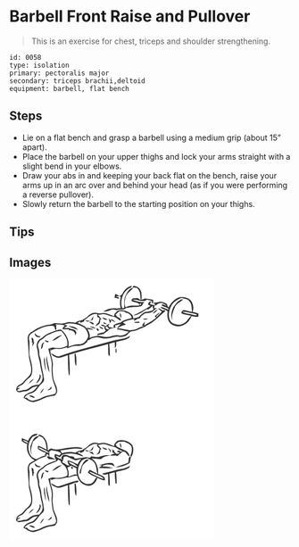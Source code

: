 # Barbell Front Raise and Pullover
> This is an exercise for chest, triceps and shoulder strengthening.

``` 
id: 0058 
type: isolation 
primary: pectoralis major 
secondary: triceps brachii,deltoid 
equipment: barbell, flat bench 
``` 

## Steps

 - Lie on a flat bench and grasp a barbell using a medium grip (about 15” apart).
 - Place the barbell on your upper thighs and lock your arms straight with a slight bend in your elbows.
 - Draw your abs in and keeping your back flat on the bench, raise your arms up in an arc over and behind your head (as if you were performing a reverse pullover).
 - Slowly return the barbell to the starting position on your thighs.

## Tips


## Images

<svg width="275pt" height="175pt" viewBox="0 0 275 175" xmlns="http://www.w3.org/2000/svg">
  <g fill="#FFF">
    <path d="M0 0h275v175H0V0m152.3 19.08c-.73 1.97-2.44 3.05-4.3 3.78l1.75 1.33c-1.19 4.92-1.47 10.09-.12 15.02-2.15.08-4.29.63-6.45.39-5.79-.92-11.98.87-16.78 4.1 3.58.42 6.97-.77 10.2-2.15 2.41-1.08 5.01-.05 7.45.32 4.35-2 9.73.72 13.32-3.14.56.01 1.69.02 2.25.03 5.66-1.57 11.71-.52 17.36-2.06 1.66-.44 2.09-2.11 2.57-3.55.69-.69 1.38-1.38 2.08-2.07-5.46.6-10.81-.99-15.87-2.88 5.41-1.19 10.58 2.3 16.09 1.27 1.55-.04 2.46-2.05 4.16-1.45 2.1.38 4.04 1.3 6.03 2.05l-.94 1.57 2.07 1.27c.08-1.58.21-3.15.32-4.72-3.7-.92-7.43-1.75-11.24-2-1.9.82-3.82 2.48-5.88.86.74-.2 2.2-.59 2.93-.79l-1.54-.08c.19-4.5.21-9.53-2.85-13.18-1.79-2.39-4.88-2.98-7.57-3.72-.7.64-1.39 1.28-2.07 1.93 1.96.26 3.92.47 5.89.66 5.19 3.8 5.04 10.61 5.26 16.38-1.27-.85-2.51-1.75-3.77-2.61-2.15.1-4.33.19-6.47.42-1.35.94-2.57 2.26-1.34 3.88 3.31 1.58 7.39 1.34 10.22 3.95.52-.25 1.57-.75 2.09-1-.05.55-.14 1.64-.19 2.19-.7-.23-2.1-.71-2.79-.95l.46 1.7c-6.12.39-12.73-1.15-18.19 2.48-2.42-4.04-1.31-8.91-.35-13.21 1.3-5.84 7.17-8.73 10.48-13.27-5.62.7-8.46 6.46-10.53 11.09-2.41 5.03-1.42 10.68-1.62 16.05-.65.11-1.97.35-2.62.47-3.48-10.31.98-24.48 11.99-28.07.18-.57.53-1.7.7-2.26-5.36 1.24-9.82 5.04-12.19 9.97m-9.87 1.07a55.42 55.42 0 0 0-1.14 4.91c2.15.52 4.3 1.07 6.45 1.63l-.97-2.1c-1.05-.25-3.13-.75-4.17-1l5.45-.6c-1.77-1.14-3.63-2.13-5.62-2.84m71.51 18.27c-1.02-1.38-1.75-2.94-2.07-4.63-2.85-1.87-6.21-3.31-9.68-3.05-2.3.45-4.58 1.19-6.96.87-.66.47-1.3.94-1.94 1.42l2.87.45c-.74 2.89-4.14.92-6.08.61-2.34-.34.41-2.68.71-3.56-2.81-.52-3.77 1.74-4.44 3.86 1.08.62 2.16 1.24 3.25 1.85-7.32 5.04-15.19 9.27-23.32 12.85 3.8.14 7.18-1.74 10.49-3.32 2.41-1.79 4.99-3.34 7.52-4.95.67-.01 2.01-.03 2.68-.03 1.98-1.36 3.95-2.76 5.51-4.6.34 1.71.76 3.4 1.26 5.07-3.3 2.57-7.54 2.52-11.46 3.22-3.18 1.64-5.84 4.2-8.33 6.75-2.42.74-4.84 1.52-7.35 1.85-.31-1.75-.25-3.79-1.71-5.05-4.34-4.39-10.84-6.69-16.95-5.91-3.01.33-4.74 2.97-6.64 4.99-.13.74-.41 2.23-.54 2.97-4.66-1.45-9.01-4.11-13.99-4.35-2.87.26-5.77 1.09-8.61.11-5.01-1.52-10.36 1.35-13.54 5.16-2.29 1.39-4.42 3.04-6.76 4.34-3.2.67-6.49 1.33-9.08 3.48-2.61-.31-5.19-.8-7.82-.91-3.82-.34-7.17 2.16-10.97 2.04-3.03.15-5.99-.64-9-.72-2.04.57-3.85 1.88-6 2.06-8.96.76-17.55 4.37-24.67 9.8-3.82 1.33-5.53 5.28-5.78 9.06.58 7.63 1.3 15.23 1.59 22.88.44 7.4 4.17 14.46 3.07 21.96-1.04 5.86-6.9 8.48-10.07 12.99-2.16 3.41-6.57 4.08-9.04 7.14-.41 1.87-2 4.45.1 5.81 2.9 3.17 7.23-.03 10.78.18 3.91.4 6.52-2.63 9.48-4.58 2.25-1.6 5.09-1.76 7.68-2.45-2.61 3.02-4.94 6.95-9.13 7.92-3.01.77-5.45 2.76-8.15 4.19-.62 1.17-1.22 2.35-1.81 3.54 4.33 2.56 8.52 6.22 13.89 5.9 2.45-.76 4.88-1.58 7.33-2.33 4.11-1.25 7.58-4.11 11.87-4.82 3.04-.57 6.08-1.11 9.12-1.64 1.47-1.7 3.08-3.6 3-5.99.45-5.75-3.53-10.46-4.83-15.81-1.12-6.29-1.75-12.7-.95-19.07.52-7.48-4.15-14.21-3.27-21.66l.67-.47-.61 2.19c2.81-1.07 5.66-2.52 8.76-2.04 4.72.43 9.38-.68 13.79-2.28-.11.42-.33 1.27-.44 1.7 2.85-1.19 5.71-2.42 8.74-3.08 3.67-.56 7.49.2 11.07-.99 2.95-.65 5.16-2.79 7.45-4.6.11-.56.35-1.69.46-2.26 1.74-.24 3.41-.76 4.52-2.22 3.53-1.35 7.43-2.64 11.21-1.5 2.97.91 6.03 1.54 9.16 1.33 5.35.15 10.34-2.54 15.65-2.6 3.87.95 7.96.43 11.51-1.35 2.59-1.46 3.65-5.01 6.77-5.6 2.87-.69 5.97-.64 8.62-2.08 3.9-2.31 8.54-2.87 12.11-5.8 10.07-4.29 16.89-13.16 25.34-19.7-.69-.41-1.38-.8-2.07-1.19-2.69 2.09-4.98-2.86-8.11-2.04 1.71 1.43 3.49 2.77 5.23 4.16-2.32 2.77-5.03 5.18-7.52 7.78.14-.56.44-1.69.59-2.26 1.6-1.31 3.27-2.66 4.08-4.65-2.48 1.53-4.63 3.49-6.79 5.42.67.56 1.35 1.11 2.01 1.69-4.7 4.5-10.74 7.08-16.07 10.7l.68-5.37c-1.34 1.81-2.5 3.74-3.82 5.57.67.13 2.01.41 2.68.55-2.59.86-5.34 1.36-7.7 2.81-3.32 2.05-7.34 2.32-11.09 2.96-5.56-.81-10.99-2.38-16.61-2.81 3.39-2.43 7.29-3.84 11.29-4.91-1.38-1.02-2.87-1.89-4.32-2.8 4.68-2.92 10.24-4.09 15.67-4.62-.17.63-.52 1.88-.7 2.51 1.85-1.08 3.67-2.2 5.55-3.23 2.5.77 3.39-2.24 4.76-3.67 1.43-1.03 2.81-2.14 4.36-2.99 2.64-.9 5.49-.7 8.19-1.3 3.2-1.28 5.42-4.07 7.99-6.24-.85.12-2.56.35-3.41.47l.04-3.92c.6-.05 1.8-.17 2.4-.22 2.04-2.07 4.76-3.02 7.64-3.1 2.22.92 4.49 1.85 6.3 3.5-2.19.01-5.09-2.98-6.79-.39 3.21 2.17 8 2.31 10.09 5.84-4.06-.48-7.52-4.03-11.67-3.15 2.74 2.73 6.85 3.01 9.97 5.18-.9 5.81-.64 12.71 4.07 16.91 3.7 2.63 8.44 4.2 12.99 3.31 7.02-1.24 12.8-6.89 15.04-13.54 3.06.64 6.17 1.53 9.3.8-.01-1.39-.02-2.77-.02-4.16-2.55-.95-5.17-1.67-7.82-2.27 1.7-4.42.98-9.48-1.13-13.62-3.19-5.22-9.68-6.76-15.38-6.28-7.38 1.58-12.55 7.66-15.94 14.03m-21.27 8.01c3.03-.73 5.31-2.96 6.76-5.63-2.75 1.2-4.9 3.33-6.76 5.63m-13.14 7.24c2.08 1.58 4.6.94 6.7-.26-2.24-.15-4.48-.04-6.7.26m-11.21 4.07c-.03.29-.1.86-.13 1.15 2.24.11 4.47.14 6.71.14-.03-.42-.11-1.26-.15-1.69-2.14.22-4.28.37-6.43.4m-29.39 25.35c-23.82 6.54-47.84 12.45-71.18 20.57-4.47 1.86-7.82-2.73-11.95-3.46 1.36 2.25 3.63 3.67 5.98 4.7 5.56 3.24 11.34-1.31 16.86-2.37.25 8.17.1 16.36.96 24.5.1 1.19.57 2.23 1.42 3.13.5-9.36-.01-18.74-.71-28.07 17.13-5.85 34.91-9.74 52.39-14.55.3 4.97-.01 9.96.41 14.92.49.27 1.46.82 1.95 1.09.17-5.45-.25-10.9-.75-16.32 2.4-.84 4.86-1.48 7.34-2.05.1 2.68.2 5.36.38 8.04 1.87-2.44 1.84-5.56 1.56-8.46 5.44-1.72 11.43-2.04 16.41-5.01 1.41-.62 1.79-2.16 2.32-3.45-6.84 4.92-15.62 4.46-23.39 6.79m3.77 11.28c.21 1.65-.4 4.41.98 5.43.49-2.03.59-4.48-.01-6.5-.24.27-.73.8-.97 1.07m-54.91 9.69c.38 4.35-.39 9.25 2.12 13.09.3-5.66.65-11.52-1.13-17-1.82.36-.85 2.61-.99 3.91z"/>
    <path d="M217.28 37.1c2.66-5.95 8.5-9.52 14.46-11.51 3.21 1.4 7.37.9 9.78 3.83 4.05 3.83 3.5 9.83 4.04 14.9-3.91-.72-7.7-2.08-11.67-2.47-1.35 1.02-3.23 2.58-2.39 4.48 4.08 1.69 8.52 2.3 12.84 3.11-4.01 3.65-6.26 9.47-11.91 11.05-4.45 2.09-9.49.84-13.58-1.41-6.25-5.42-4.99-15.3-1.57-21.98m2.99 1.24c-2.45 5.51-3.93 12.35-.75 17.89-2.34-6.06.69-12.34 2.86-18 1.82-4.66 6.67-6.72 10.29-9.69.05-.39.14-1.17.18-1.55-5.7 1.25-9.47 6.75-12.58 11.35zM142.8 47.91c1.74-1.46 3.12-3.39 5.16-4.45 2.62-.4 5.22.4 7.8.75-.08.26-.23.76-.31 1.01 4.16.1 8.46 2.94 9.09 7.26-5.11 1.76-11.11 2.15-15.05 6.27-3.29.43-6.42 1.57-9.21 3.37-.06 1.23-.11 2.46-.16 3.69-2.03-.37-4.06-.64-6.08-1.04-.36-.8-.72-1.59-1.08-2.38a5.49 5.49 0 0 0 1.79-2.21c-2.48.42-3.98 2.96-6.37 3.75l-.37-1.73c-1.58-.26-3.16-.54-4.74-.83.22.39.65 1.16.86 1.55 1.2.31 2.4.62 3.61.91-.27 2.14.56 4.05 1.93 5.65-.94.78-1.88 1.57-2.82 2.35-3.01.38-5.92 1.27-8.76 2.33.23.6.69 1.81.92 2.42-3.9.3-7.77 1.15-11.31 2.86 1.32-4.28-.6-8.56-2.8-12.16 2.67.5 5.37.94 8.1.67-2.68-1.53-5.78-1.92-8.77-2.34.15.54.46 1.61.61 2.15-2.75-4.91-8.62-6.25-13.2-8.83 1.26-.66 2.53-1.31 3.77-1.99-.04.48-.14 1.43-.18 1.91 1.86-.06 3.53-1.11 5.31-1.58l.12-1.86c5.35-3.59 10.31-9.91 17.54-8.08-.02.91-.04 2.72-.05 3.62.99.58 2.02 1.11 3.08 1.59-.06 2.13-.8 4.14-1.49 6.13-1.69 1.26-3.11 2.84-3.85 4.85 1.86-.98 3.74-2.04 5.27-3.51 1.13-1.6.77-3.74 1.06-5.58l1.67.04c-1.44-2.22-3.17-4.22-4.88-6.23 3.37-.05 6.79-1.76 10.11-.56 2.06.55 4.02 1.41 6.04 2.09 2.84.82 6 .84 8.52 2.55 2.03 1.19 3.7 3.04 6.02 3.68 1.21-3.07-3.35-3.98-5.2-5.5-.56-.88-1.15-1.73-1.7-2.59m5.74-2.3c.24 2.4.02 5.09 1.78 6.99.32-2.51.29-5.19-1.78-6.99m-38.79 9.63c-2.6 1.72-5.44.35-8.21.01 1.09.81 2.25 1.54 3.4 2.29 2.35-.86 4.73-1.63 7.07-2.52.43-1.62.85-3.25 1.22-4.89-1.41 1.52-2.51 3.29-3.48 5.11m15.29-3.72c1.1 3.02 4.15 3.3 6.96 3.47-.69-.59-1.37-1.18-2.06-1.77-1.65-.52-3.27-1.12-4.9-1.7m8 1.17c1.36 1.9 1.44 4.29 1.97 6.36 1.51-.38 1.99-1.65 1.44-3.82 2.06 1.02 4.07 2.16 6.2 3.04-1.18-1.99-3.24-3.04-5.16-4.15l-1.44 1.14c-1-.86-2-1.72-3.01-2.57m-25.76 5.02c1.65 1.2 3.27 2.44 4.92 3.63l1.56-.92c-1.64-2.01-3.85-3.01-6.48-2.71m19 .11c.21.6.64 1.82.86 2.42 1.39.21 2.78.4 4.19.53-1.63-1.07-3.35-2.01-5.05-2.95m-18.51 6.34c2.67 1.31 5.5 2.36 8.47 2.66-2.02-2.61-5.45-2.66-8.47-2.66m12.89-.63c1.07 2.48 3.22 4.05 6.03 3.65-1.72-1.64-3.83-2.78-6.03-3.65m-3.3 2.82c-.67 1.5 1.18 3.84 2.81 3.25.7-1.4-1.34-3.7-2.81-3.25z"/>
    <path d="M232.63 44.08c4.57-.17 8.93 1.35 13.38 2.13 2.09.49 4.31.74 6.15 1.93-1.8 1.48-4.13.04-6.11-.17-4.44-1.37-9.47-1.19-13.42-3.89zM74.12 61.09c8.83-2.92 18.57-.26 26.4 4.23 3.17 3.03 5.27 7.36 5.61 11.73-1.68 5.22-6.05 10.98-12.15 10.66-5.14-.24-9.96 1.67-14.65 3.49 1.85-8.22-2.65-16.51-8.54-22-2.31-2.48-5.71-.47-8.4.14-5.75 2.26-12.1 3.91-16.63 8.37-1.9 1.87-4.48 2.86-6.41 4.7-2.23 3.02-3.46 6.99-2.19 10.67 1.61 4.57.9 9.55 2.55 14.11 1.82 5.11 1.7 10.64 3.24 15.83.88 4.24 2.74 8.72 1.08 13.01-.6 2.48-2.55 4.22-4.07 6.14-3.31.4-6.86.34-9.84 2.06-3.39 1.77-5.97 5.37-10.18 5.07-3.16-.03-7.09 3.15-9.57.1 1.41-1.07 2.96-1.93 4.38-2.97-1.1.1-3.31.32-4.42.42 1.58-1.74 3.4-3.27 5.66-4.03 3.08-.98 4.38-4.18 6.52-6.32 2.5-2.83 6.64-4.45 7.53-8.47 2.42-8.35-.96-16.84-2.88-24.92-.58-6.32.13-12.72-.1-19.04-1.15-3.23-1.21-7.07 1.27-9.72 9.26-6.14 19.8-12.62 31.4-11.06 1.32 1.63 1.49 3.84 2.35 5.7 1.81-1.43.81-3.77.65-5.66l.97-.56-1.88-1.8c4.25.5 8.69.05 12.76 1.57-1.68 1.24-2.61 3.1-3.4 4.98 2.88.15 5.76.25 8.64.08.12.37.34 1.12.45 1.5 3.97-.71 8.76 2.09 8.08 6.56l.31.01c.52-1.07 1.03-2.15 1.53-3.22-.68-1.43-1.11-3.19-2.61-4-2.29-1.38-5.23-.9-7.43-2.46-2.26-.02-4.51.01-6.76-.01 1.5-1.13 3.13-2.1 4.64-3.23-1.33-.49-2.65-1-3.91-1.66m5.36 2.05c4.04 2.34 8.51 3.92 12.96 5.29-2.78-4.28-8.38-4.63-12.96-5.29M41.11 78.4c.14-.37.42-1.11.56-1.49-3.27.45-5.73-1.34-7.24-4.1-1.08 4.07 3.28 6.07 6.68 5.59m-10.63 4.83c-.08.62-.25 1.86-.33 2.48l1.22-.49c-.3 1.89-.43 3.79-.38 5.71 1.07-1.97 1.79-4.11 2.61-6.19l-1.28.35c.89-2.21.13-4.56-1.62-6.06-1.97.74-.29 2.83-.22 4.2m9.93 44.96c1.35 4.71-2.47 8.38-4.5 12.2 4.05-1.92 6.83-6.62 6.15-11.09-.41-.28-1.24-.83-1.65-1.11m-14.42 12.75c2.6-1.89 4.94-4.12 6.89-6.67-3.12 1.21-5.4 3.73-6.89 6.67zM141.73 62.71c2.73-1.09 5.58-1.78 8.51-2-2.64 1.66-5.02 3.78-5.22 7.1 5.27.16 10.18 2.26 15.37 2.92-3.22 3.95-8.34 6.13-13.42 5.17-5.51-1.18-10.53 2.3-15.99 2.14-4.1.33-7.9-1.64-11.98-1.58l.15-1.16c2.59-.45 5.26-.63 7.78-1.43 2.58-2.39 5.95-3.92 8.13-6.72 2.61-.79 5.28-1.32 7.95-1.88-.43-.85-.87-1.7-1.28-2.56z"/>
    <path d="M129.3 64.73l2.09-1.21c.77 1.53 1.96 2.76 3.07 4.04-2.18.09-5.25.29-5.16-2.83zM52.08 75.11c5.7-2.26 11.26-5.72 17.64-5.18 4.86 5.21 9.75 12.38 8.02 19.81-5.33 2.98-11.74 3.66-17.71 2.67-2.66-.64-5.14.63-7.55 1.57 1.14 7.4 4.92 14.34 4.48 21.97-.6 9.13.04 18.65 3.86 27.08 1.07 3.53 3.64 8.19.51 11.32-5.4 2.42-11.76 1.97-16.95 5.05-3.82 2.3-8.17 3.34-12.47 4.34-3.08-.25-6.28-1.08-8.02-3.87-.82-.02-2.46-.05-3.29-.07 1.96-4.72 7.82-5.41 11.99-7.3 3.3-2.05 5.31-5.52 7.63-8.54 2.53-3.22 7.68-5.59 6.19-10.55-.87-7.58-3.34-14.89-3.81-22.53-.11-3.84-2.77-7.1-2.45-10.98.36-3.94-1.41-7.6-2.02-11.42 1.43-2.34 2.06-5.47 4.76-6.73 3.41-1.75 5.57-5.24 9.19-6.64m5.59 8.05c5.26-.92 8.98-5.22 13.42-7.85-5.22.98-9.81 4.02-13.42 7.85m-9.96-.77c.55 1.97 2.34 2.69 4.2 2.96.24-.38.72-1.13.96-1.51-1.74-.44-3.43-1.01-5.16-1.45m-5.19 12.08c2.08-1.52 2.78-3.84 2.71-6.34A71.81 71.81 0 0 0 47 85.06c-4.38.99-3.74 5.97-4.48 9.41m2.77 8.81c.57.55.57.55 0 0m4.4 6.16c1.14 5.36 1.4 11.07 4.13 15.95-.39-7.43-3.35-14.5-3.55-22-.52 1.96-1.01 4.02-.58 6.05m-3.14-4.04c-.31 6.32.65 12.69 2.66 18.68-.44-5.03-1.38-10.02-1.45-15.08.12-1.34-.69-2.45-1.21-3.6m9.43 39.53c-.34.59-1.01 1.77-1.34 2.36-1.23.68-2.4 1.47-3.13 2.71 2.14-.51 7.23-2.37 4.47-5.07m-14.4 9.36a21.43 21.43 0 0 0 5.13-7.25c-2.46 1.76-4.51 4.22-5.13 7.25m-15.08 2.8c2.45 1.44 5.08 2.72 7.99 2.81-1.65-2.68-5.04-3.76-7.99-2.81z"/>
  </g>
  <g fill="#333">
    <path d="M152.3 19.08c2.37-4.93 6.83-8.73 12.19-9.97-.17.56-.52 1.69-.7 2.26-11.01 3.59-15.47 17.76-11.99 28.07.65-.12 1.97-.36 2.62-.47.2-5.37-.79-11.02 1.62-16.05 2.07-4.63 4.91-10.39 10.53-11.09-3.31 4.54-9.18 7.43-10.48 13.27-.96 4.3-2.07 9.17.35 13.21 5.46-3.63 12.07-2.09 18.19-2.48l-.46-1.7c.69.24 2.09.72 2.79.95.05-.55.14-1.64.19-2.19-.52.25-1.57.75-2.09 1-2.83-2.61-6.91-2.37-10.22-3.95-1.23-1.62-.01-2.94 1.34-3.88 2.14-.23 4.32-.32 6.47-.42 1.26.86 2.5 1.76 3.77 2.61-.22-5.77-.07-12.58-5.26-16.38-1.97-.19-3.93-.4-5.89-.66.68-.65 1.37-1.29 2.07-1.93 2.69.74 5.78 1.33 7.57 3.72 3.06 3.65 3.04 8.68 2.85 13.18l1.54.08c-.73.2-2.19.59-2.93.79 2.06 1.62 3.98-.04 5.88-.86 3.81.25 7.54 1.08 11.24 2-.11 1.57-.24 3.14-.32 4.72l-2.07-1.27.94-1.57c-1.99-.75-3.93-1.67-6.03-2.05-1.7-.6-2.61 1.41-4.16 1.45-5.51 1.03-10.68-2.46-16.09-1.27 5.06 1.89 10.41 3.48 15.87 2.88-.7.69-1.39 1.38-2.08 2.07-.48 1.44-.91 3.11-2.57 3.55-5.65 1.54-11.7.49-17.36 2.06-.56-.01-1.69-.02-2.25-.03-3.59 3.86-8.97 1.14-13.32 3.14-2.44-.37-5.04-1.4-7.45-.32-3.23 1.38-6.62 2.57-10.2 2.15 4.8-3.23 10.99-5.02 16.78-4.1 2.16.24 4.3-.31 6.45-.39-1.35-4.93-1.07-10.1.12-15.02L148 22.86c1.86-.73 3.57-1.81 4.3-3.78z"/>
    <path d="M142.43 20.15c1.99.71 3.85 1.7 5.62 2.84l-5.45.6c1.04.25 3.12.75 4.17 1l.97 2.1c-2.15-.56-4.3-1.11-6.45-1.63.3-1.65.69-3.29 1.14-4.91zM213.94 38.42c3.39-6.37 8.56-12.45 15.94-14.03 5.7-.48 12.19 1.06 15.38 6.28 2.11 4.14 2.83 9.2 1.13 13.62 2.65.6 5.27 1.32 7.82 2.27 0 1.39.01 2.77.02 4.16-3.13.73-6.24-.16-9.3-.8-2.24 6.65-8.02 12.3-15.04 13.54-4.55.89-9.29-.68-12.99-3.31-4.71-4.2-4.97-11.1-4.07-16.91-3.12-2.17-7.23-2.45-9.97-5.18 4.15-.88 7.61 2.67 11.67 3.15-2.09-3.53-6.88-3.67-10.09-5.84 1.7-2.59 4.6.4 6.79.39-1.81-1.65-4.08-2.58-6.3-3.5-2.88.08-5.6 1.03-7.64 3.1-.6.05-1.8.17-2.4.22l-.04 3.92c.85-.12 2.56-.35 3.41-.47-2.57 2.17-4.79 4.96-7.99 6.24-2.7.6-5.55.4-8.19 1.3-1.55.85-2.93 1.96-4.36 2.99-1.37 1.43-2.26 4.44-4.76 3.67-1.88 1.03-3.7 2.15-5.55 3.23.18-.63.53-1.88.7-2.51-5.43.53-10.99 1.7-15.67 4.62 1.45.91 2.94 1.78 4.32 2.8-4 1.07-7.9 2.48-11.29 4.91 5.62.43 11.05 2 16.61 2.81 3.75-.64 7.77-.91 11.09-2.96 2.36-1.45 5.11-1.95 7.7-2.81-.67-.14-2.01-.42-2.68-.55 1.32-1.83 2.48-3.76 3.82-5.57l-.68 5.37c5.33-3.62 11.37-6.2 16.07-10.7-.66-.58-1.34-1.13-2.01-1.69 2.16-1.93 4.31-3.89 6.79-5.42-.81 1.99-2.48 3.34-4.08 4.65-.15.57-.45 1.7-.59 2.26 2.49-2.6 5.2-5.01 7.52-7.78-1.74-1.39-3.52-2.73-5.23-4.16 3.13-.82 5.42 4.13 8.11 2.04.69.39 1.38.78 2.07 1.19-8.45 6.54-15.27 15.41-25.34 19.7-3.57 2.93-8.21 3.49-12.11 5.8-2.65 1.44-5.75 1.39-8.62 2.08-3.12.59-4.18 4.14-6.77 5.6-3.55 1.78-7.64 2.3-11.51 1.35-5.31.06-10.3 2.75-15.65 2.6-3.13.21-6.19-.42-9.16-1.33-3.78-1.14-7.68.15-11.21 1.5-1.11 1.46-2.78 1.98-4.52 2.22-.11.57-.35 1.7-.46 2.26-2.29 1.81-4.5 3.95-7.45 4.6-3.58 1.19-7.4.43-11.07.99-3.03.66-5.89 1.89-8.74 3.08.11-.43.33-1.28.44-1.7-4.41 1.6-9.07 2.71-13.79 2.28-3.1-.48-5.95.97-8.76 2.04l.61-2.19-.67.47c-.88 7.45 3.79 14.18 3.27 21.66-.8 6.37-.17 12.78.95 19.07 1.3 5.35 5.28 10.06 4.83 15.81.08 2.39-1.53 4.29-3 5.99-3.04.53-6.08 1.07-9.12 1.64-4.29.71-7.76 3.57-11.87 4.82-2.45.75-4.88 1.57-7.33 2.33-5.37.32-9.56-3.34-13.89-5.9.59-1.19 1.19-2.37 1.81-3.54 2.7-1.43 5.14-3.42 8.15-4.19 4.19-.97 6.52-4.9 9.13-7.92-2.59.69-5.43.85-7.68 2.45-2.96 1.95-5.57 4.98-9.48 4.58-3.55-.21-7.88 2.99-10.78-.18-2.1-1.36-.51-3.94-.1-5.81 2.47-3.06 6.88-3.73 9.04-7.14 3.17-4.51 9.03-7.13 10.07-12.99 1.1-7.5-2.63-14.56-3.07-21.96-.29-7.65-1.01-15.25-1.59-22.88.25-3.78 1.96-7.73 5.78-9.06 7.12-5.43 15.71-9.04 24.67-9.8 2.15-.18 3.96-1.49 6-2.06 3.01.08 5.97.87 9 .72 3.8.12 7.15-2.38 10.97-2.04 2.63.11 5.21.6 7.82.91 2.59-2.15 5.88-2.81 9.08-3.48 2.34-1.3 4.47-2.95 6.76-4.34 3.18-3.81 8.53-6.68 13.54-5.16 2.84.98 5.74.15 8.61-.11 4.98.24 9.33 2.9 13.99 4.35.13-.74.41-2.23.54-2.97 1.9-2.02 3.63-4.66 6.64-4.99 6.11-.78 12.61 1.52 16.95 5.91 1.46 1.26 1.4 3.3 1.71 5.05 2.51-.33 4.93-1.11 7.35-1.85 2.49-2.55 5.15-5.11 8.33-6.75 3.92-.7 8.16-.65 11.46-3.22-.5-1.67-.92-3.36-1.26-5.07-1.56 1.84-3.53 3.24-5.51 4.6-.67 0-2.01.02-2.68.03-2.53 1.61-5.11 3.16-7.52 4.95-3.31 1.58-6.69 3.46-10.49 3.32 8.13-3.58 16-7.81 23.32-12.85-1.09-.61-2.17-1.23-3.25-1.85.67-2.12 1.63-4.38 4.44-3.86-.3.88-3.05 3.22-.71 3.56 1.94.31 5.34 2.28 6.08-.61l-2.87-.45c.64-.48 1.28-.95 1.94-1.42 2.38.32 4.66-.42 6.96-.87 3.47-.26 6.83 1.18 9.68 3.05.32 1.69 1.05 3.25 2.07 4.63m3.34-1.32c-3.42 6.68-4.68 16.56 1.57 21.98 4.09 2.25 9.13 3.5 13.58 1.41 5.65-1.58 7.9-7.4 11.91-11.05-4.32-.81-8.76-1.42-12.84-3.11-.84-1.9 1.04-3.46 2.39-4.48 3.97.39 7.76 1.75 11.67 2.47-.54-5.07.01-11.07-4.04-14.9-2.41-2.93-6.57-2.43-9.78-3.83-5.96 1.99-11.8 5.56-14.46 11.51M142.8 47.91c.55.86 1.14 1.71 1.7 2.59 1.85 1.52 6.41 2.43 5.2 5.5-2.32-.64-3.99-2.49-6.02-3.68-2.52-1.71-5.68-1.73-8.52-2.55-2.02-.68-3.98-1.54-6.04-2.09-3.32-1.2-6.74.51-10.11.56 1.71 2.01 3.44 4.01 4.88 6.23l-1.67-.04c-.29 1.84.07 3.98-1.06 5.58-1.53 1.47-3.41 2.53-5.27 3.51.74-2.01 2.16-3.59 3.85-4.85.69-1.99 1.43-4 1.49-6.13-1.06-.48-2.09-1.01-3.08-1.59.01-.9.03-2.71.05-3.62-7.23-1.83-12.19 4.49-17.54 8.08l-.12 1.86c-1.78.47-3.45 1.52-5.31 1.58.04-.48.14-1.43.18-1.91-1.24.68-2.51 1.33-3.77 1.99 4.58 2.58 10.45 3.92 13.2 8.83-.15-.54-.46-1.61-.61-2.15 2.99.42 6.09.81 8.77 2.34-2.73.27-5.43-.17-8.1-.67 2.2 3.6 4.12 7.88 2.8 12.16 3.54-1.71 7.41-2.56 11.31-2.86-.23-.61-.69-1.82-.92-2.42 2.84-1.06 5.75-1.95 8.76-2.33.94-.78 1.88-1.57 2.82-2.35-1.37-1.6-2.2-3.51-1.93-5.65-1.21-.29-2.41-.6-3.61-.91-.21-.39-.64-1.16-.86-1.55 1.58.29 3.16.57 4.74.83l.37 1.73c2.39-.79 3.89-3.33 6.37-3.75-.4.89-.99 1.62-1.79 2.21.36.79.72 1.58 1.08 2.38 2.02.4 4.05.67 6.08 1.04.05-1.23.1-2.46.16-3.69 2.79-1.8 5.92-2.94 9.21-3.37 3.94-4.12 9.94-4.51 15.05-6.27-.63-4.32-4.93-7.16-9.09-7.26.08-.25.23-.75.31-1.01-2.58-.35-5.18-1.15-7.8-.75-2.04 1.06-3.42 2.99-5.16 4.45m89.83-3.83c3.95 2.7 8.98 2.52 13.42 3.89 1.98.21 4.31 1.65 6.11.17-1.84-1.19-4.06-1.44-6.15-1.93-4.45-.78-8.81-2.3-13.38-2.13M74.12 61.09c1.26.66 2.58 1.17 3.91 1.66-1.51 1.13-3.14 2.1-4.64 3.23 2.25.02 4.5-.01 6.76.01 2.2 1.56 5.14 1.08 7.43 2.46 1.5.81 1.93 2.57 2.61 4-.5 1.07-1.01 2.15-1.53 3.22l-.31-.01c.68-4.47-4.11-7.27-8.08-6.56-.11-.38-.33-1.13-.45-1.5-2.88.17-5.76.07-8.64-.08.79-1.88 1.72-3.74 3.4-4.98-4.07-1.52-8.51-1.07-12.76-1.57l1.88 1.8-.97.56c.16 1.89 1.16 4.23-.65 5.66-.86-1.86-1.03-4.07-2.35-5.7-11.6-1.56-22.14 4.92-31.4 11.06-2.48 2.65-2.42 6.49-1.27 9.72.23 6.32-.48 12.72.1 19.04 1.92 8.08 5.3 16.57 2.88 24.92-.89 4.02-5.03 5.64-7.53 8.47-2.14 2.14-3.44 5.34-6.52 6.32-2.26.76-4.08 2.29-5.66 4.03 1.11-.1 3.32-.32 4.42-.42-1.42 1.04-2.97 1.9-4.38 2.97 2.48 3.05 6.41-.13 9.57-.1 4.21.3 6.79-3.3 10.18-5.07 2.98-1.72 6.53-1.66 9.84-2.06 1.52-1.92 3.47-3.66 4.07-6.14 1.66-4.29-.2-8.77-1.08-13.01-1.54-5.19-1.42-10.72-3.24-15.83-1.65-4.56-.94-9.54-2.55-14.11-1.27-3.68-.04-7.65 2.19-10.67 1.93-1.84 4.51-2.83 6.41-4.7 4.53-4.46 10.88-6.11 16.63-8.37 2.69-.61 6.09-2.62 8.4-.14 5.89 5.49 10.39 13.78 8.54 22 4.69-1.82 9.51-3.73 14.65-3.49 6.1.32 10.47-5.44 12.15-10.66-.34-4.37-2.44-8.7-5.61-11.73-7.83-4.49-17.57-7.15-26.4-4.23m67.61 1.62c.41.86.85 1.71 1.28 2.56-2.67.56-5.34 1.09-7.95 1.88-2.18 2.8-5.55 4.33-8.13 6.72-2.52.8-5.19.98-7.78 1.43l-.15 1.16c4.08-.06 7.88 1.91 11.98 1.58 5.46.16 10.48-3.32 15.99-2.14 5.08.96 10.2-1.22 13.42-5.17-5.19-.66-10.1-2.76-15.37-2.92.2-3.32 2.58-5.44 5.22-7.1-2.93.22-5.78.91-8.51 2m-12.43 2.02c-.09 3.12 2.98 2.92 5.16 2.83-1.11-1.28-2.3-2.51-3.07-4.04l-2.09 1.21M52.08 75.11c-3.62 1.4-5.78 4.89-9.19 6.64-2.7 1.26-3.33 4.39-4.76 6.73.61 3.82 2.38 7.48 2.02 11.42-.32 3.88 2.34 7.14 2.45 10.98.47 7.64 2.94 14.95 3.81 22.53 1.49 4.96-3.66 7.33-6.19 10.55-2.32 3.02-4.33 6.49-7.63 8.54-4.17 1.89-10.03 2.58-11.99 7.3.83.02 2.47.05 3.29.07 1.74 2.79 4.94 3.62 8.02 3.87 4.3-1 8.65-2.04 12.47-4.34 5.19-3.08 11.55-2.63 16.95-5.05 3.13-3.13.56-7.79-.51-11.32-3.82-8.43-4.46-17.95-3.86-27.08.44-7.63-3.34-14.57-4.48-21.97 2.41-.94 4.89-2.21 7.55-1.57 5.97.99 12.38.31 17.71-2.67 1.73-7.43-3.16-14.6-8.02-19.81-6.38-.54-11.94 2.92-17.64 5.18z"/>
    <path d="M220.27 38.34c3.11-4.6 6.88-10.1 12.58-11.35-.04.38-.13 1.16-.18 1.55-3.62 2.97-8.47 5.03-10.29 9.69-2.17 5.66-5.2 11.94-2.86 18-3.18-5.54-1.7-12.38.75-17.89zM192.67 46.43c1.86-2.3 4.01-4.43 6.76-5.63-1.45 2.67-3.73 4.9-6.76 5.63zM148.54 45.61c2.07 1.8 2.1 4.48 1.78 6.99-1.76-1.9-1.54-4.59-1.78-6.99zM109.75 55.24c.97-1.82 2.07-3.59 3.48-5.11-.37 1.64-.79 3.27-1.22 4.89-2.34.89-4.72 1.66-7.07 2.52-1.15-.75-2.31-1.48-3.4-2.29 2.77.34 5.61 1.71 8.21-.01zM125.04 51.52c1.63.58 3.25 1.18 4.9 1.7.69.59 1.37 1.18 2.06 1.77-2.81-.17-5.86-.45-6.96-3.47zM133.04 52.69c1.01.85 2.01 1.71 3.01 2.57l1.44-1.14c1.92 1.11 3.98 2.16 5.16 4.15-2.13-.88-4.14-2.02-6.2-3.04.55 2.17.07 3.44-1.44 3.82-.53-2.07-.61-4.46-1.97-6.36zM179.53 53.67c2.22-.3 4.46-.41 6.7-.26-2.1 1.2-4.62 1.84-6.7.26zM168.32 57.74c2.15-.03 4.29-.18 6.43-.4.04.43.12 1.27.15 1.69-2.24 0-4.47-.03-6.71-.14.03-.29.1-.86.13-1.15zM107.28 57.71c2.63-.3 4.84.7 6.48 2.71l-1.56.92c-1.65-1.19-3.27-2.43-4.92-3.63zM126.28 57.82c1.7.94 3.42 1.88 5.05 2.95-1.41-.13-2.8-.32-4.19-.53-.22-.6-.65-1.82-.86-2.42zM79.48 63.14c4.58.66 10.18 1.01 12.96 5.29-4.45-1.37-8.92-2.95-12.96-5.29zM107.77 64.16c3.02 0 6.45.05 8.47 2.66-2.97-.3-5.8-1.35-8.47-2.66zM120.66 63.53c2.2.87 4.31 2.01 6.03 3.65-2.81.4-4.96-1.17-6.03-3.65zM117.36 66.35c1.47-.45 3.51 1.85 2.81 3.25-1.63.59-3.48-1.75-2.81-3.25zM41.11 78.4c-3.4.48-7.76-1.52-6.68-5.59 1.51 2.76 3.97 4.55 7.24 4.1-.14.38-.42 1.12-.56 1.49zM57.67 83.16c3.61-3.83 8.2-6.87 13.42-7.85-4.44 2.63-8.16 6.93-13.42 7.85zM138.93 83.09c7.77-2.33 16.55-1.87 23.39-6.79-.53 1.29-.91 2.83-2.32 3.45-4.98 2.97-10.97 3.29-16.41 5.01.28 2.9.31 6.02-1.56 8.46-.18-2.68-.28-5.36-.38-8.04-2.48.57-4.94 1.21-7.34 2.05.5 5.42.92 10.87.75 16.32-.49-.27-1.46-.82-1.95-1.09-.42-4.96-.11-9.95-.41-14.92-17.48 4.81-35.26 8.7-52.39 14.55.7 9.33 1.21 18.71.71 28.07-.85-.9-1.32-1.94-1.42-3.13-.86-8.14-.71-16.33-.96-24.5-5.52 1.06-11.3 5.61-16.86 2.37-2.35-1.03-4.62-2.45-5.98-4.7 4.13.73 7.48 5.32 11.95 3.46 23.34-8.12 47.36-14.03 71.18-20.57zM30.48 83.23c-.07-1.37-1.75-3.46.22-4.2 1.75 1.5 2.51 3.85 1.62 6.06l1.28-.35c-.82 2.08-1.54 4.22-2.61 6.19-.05-1.92.08-3.82.38-5.71l-1.22.49c.08-.62.25-1.86.33-2.48zM47.71 82.39c1.73.44 3.42 1.01 5.16 1.45-.24.38-.72 1.13-.96 1.51-1.86-.27-3.65-.99-4.2-2.96zM42.52 94.47c.74-3.44.1-8.42 4.48-9.41a71.81 71.81 0 0 1-1.77 3.07c.07 2.5-.63 4.82-2.71 6.34z"/>
    <path d="M142.7 94.37c.24-.27.73-.8.97-1.07.6 2.02.5 4.47.01 6.5-1.38-1.02-.77-3.78-.98-5.43zM87.79 104.06c.14-1.3-.83-3.55.99-3.91 1.78 5.48 1.43 11.34 1.13 17-2.51-3.84-1.74-8.74-2.12-13.09zM45.29 103.28c.57.55.57.55 0 0zM49.69 109.44c-.43-2.03.06-4.09.58-6.05.2 7.5 3.16 14.57 3.55 22-2.73-4.88-2.99-10.59-4.13-15.95zM46.55 105.4c.52 1.15 1.33 2.26 1.21 3.6.07 5.06 1.01 10.05 1.45 15.08-2.01-5.99-2.97-12.36-2.66-18.68zM40.41 128.19c.41.28 1.24.83 1.65 1.11.68 4.47-2.1 9.17-6.15 11.09 2.03-3.82 5.85-7.49 4.5-12.2zM25.99 140.94c1.49-2.94 3.77-5.46 6.89-6.67-1.95 2.55-4.29 4.78-6.89 6.67zM55.98 144.93c2.76 2.7-2.33 4.56-4.47 5.07.73-1.24 1.9-2.03 3.13-2.71.33-.59 1-1.77 1.34-2.36zM41.58 154.29c.62-3.03 2.67-5.49 5.13-7.25a21.43 21.43 0 0 1-5.13 7.25zM26.5 157.09c2.95-.95 6.34.13 7.99 2.81-2.91-.09-5.54-1.37-7.99-2.81z"/>
  </g>
</svg>

<svg width="275pt" height="175pt" viewBox="0 0 275 175" xmlns="http://www.w3.org/2000/svg">
  <g fill="#FFF">
    <path d="M0 0h275v175H0V0m25.2 42.85c-2.83-1.18-5.55-2.63-8.51-3.47-.01 1.34-.08 2.7.07 4.05 2.18 1.64 4.74 2.69 7.19 3.86-1.68 8.53 2.02 17.94 10.07 21.82-2.25 1.44-4.74 2.47-6.95 3.96-2.9 3.72-2.78 8.63-1.97 13.03-.05 4.98.98 9.87.89 14.86-.02 8.12 4.28 15.75 3.23 23.92-1 5.93-6.91 8.57-10.1 13.11-2.14 3.39-6.57 4.04-8.98 7.12-.57 1.52-.87 3.13-1.31 4.69 1.5 1.04 2.89 2.98 4.97 2.52 3.08-.53 6.13-1.25 9.27-1.44 2.77-.18 4.57-2.6 6.81-3.95 2.36-1.88 5.46-2.13 8.28-2.89-2.47 2.78-4.53 6.4-8.24 7.65-4.36 1.39-9.19 3.54-11.05 8.04 1.17.67 2.36 1.32 3.56 1.94 2.89 2.51 6.69 4.06 10.54 3.95 4.3-1.43 8.77-2.48 12.75-4.71 4.7-2.77 10.27-2.98 15.49-4.04 1.33-1.57 2.89-3.23 2.99-5.4.59-4.68-1.86-8.91-3.64-13.05-1.7-3.64-1.65-7.73-2.25-11.63-.83-5.31.83-10.67-.25-15.97-.54-5.83-4.29-11.27-2.6-17.24.22.51.65 1.52.87 2.02 2.43-.97 4.97-1.97 7.65-1.61 4.2.36 8.36-.45 12.36-1.7 5.13.87 9.68-3.25 14.93-2.27 1.4 7.86 9.67 14.6 17.73 13.15 4.89-1.24 8.01-5.82 9.32-10.45 3.35 1.35 6.53 3.84 10.33 3.26-.35-1.47-.29-3.13-1.17-4.42-2.36-2.01-5.39-2.91-8.21-4.06.81-7.93-1.84-16.54-8.76-21.08 4.42.41 8.83 1.21 13.28.96 3.07-3.88 8.34-4.26 12.91-4.53 2.12.06 4.24-.07 6.36-.27.49.25 1.48.73 1.97.97 2.51-1.77 4.61-4.02 7.02-5.91 4.59-1.34 6.21 4.7 9.44 6.55.11-3.68-2.39-6.61-5.49-8.17-3.75-1.94-7.81-3.23-11.46-5.39-.56-.92-1.16-1.81-1.74-2.72 1.29-1.17 2.49-2.44 3.84-3.55 2.79-.25 5.61-.08 8.41-.24.4.25 1.19.75 1.59.99 2.91.84 5.81 2.45 7.4 5.11 1.3 4.18.55 8.83-1.43 12.69.51.55 1.03 1.09 1.57 1.63 2.52-4.88 3.7-11.47.7-16.37-4.88-5.3-13.02-7.58-19.86-5.15-1.23 1.37-2.45 2.75-3.71 4.11-.14.73-.42 2.21-.55 2.94-3.96-1.21-7.61-3.34-11.72-4.05-3.61-.93-7.27 1.18-10.85-.17-5.02-1.56-10.36 1.35-13.58 5.12-2.27 1.4-4.38 3.04-6.71 4.34-3.17.81-6.51 1.38-9.13 3.5-5.97-1.31-12.03-.92-17.85.85-.84-1.24-1.6-2.52-2.38-3.79 7.19-.73 14.28-2.44 21.51-2.65 2.88-.28 6.19 1.84 8.6-.42-7.78-2.7-15.94-.88-23.85.04-5.65 1.26-11.64 2.73-17.34.83-2.3-1.23-3.89 1.33-5.71 2.25-.23-.73-.29-1.47-.15-2.22-.11-6.46-1.85-13.87-7.66-17.57-1.43-.71-3.2-2.15-4.76-.99-.04.23-.13.69-.17.92 2.64 1.17 5.79 1.89 7.32 4.6 3.17 4.04 2.84 9.35 4.01 14.09-3.9-1.74-7.5-4.2-11.67-5.3-.32 1.68-1.24 4.06.7 5.13 3.01 1.93 6.26 3.52 9.7 4.52-.67 1.21-1.33 2.42-1.91 3.68 1.54-.5 2.93-1.32 4.33-2.11.79 1.12 1.57 2.26 2.35 3.4-.1-2.31-.08-4.62-.2-6.92.98-.57 1.95-1.13 2.93-1.7 4.43 1.23 9.62.81 13.02 4.42-.57.71-1.72 2.13-2.29 2.85-1.88-.82-3.81-1.53-5.73-2.24-2.1 3.07.02 5.86 1.49 8.63-5.98 2.36-12.62 4-17.35 8.63-2.76 2.61-7.12 3.77-8.13 7.89-2.49 4.67.87 9.52.86 14.33-.01 5.25 2.65 9.98 3 15.18.54 5.73 2.76 11.15 3.28 16.88.16 3.99-2.15 7.38-4.77 10.15-3.53.4-7.34.38-10.43 2.39-2.86 1.53-5.03 4.63-8.54 4.6-3.55-.01-7 2.62-10.47.95.34-2 3.14-2.4 4.45-3.79-1.21.19-3.63.58-4.84.77 1.66-1.77 3.47-3.45 5.81-4.23 3.09-1 4.44-4.18 6.57-6.34 2.47-2.83 6.6-4.42 7.52-8.4 2.49-8.41-.97-16.96-2.86-25.1-.54-6.31.14-12.69-.1-18.98-1.2-3.22-1.16-7.08 1.29-9.71 3.43-2.28 7.13-4.15 10.55-6.46 3.79-2.37 8.56-2.65 12.17-5.22-5.55-.76-10.11 2.94-14.87 5.08-2.15-.64-3.94-2.08-5.94-3.06-6.41-7.27-5.97-19 .2-26.25 1.99-2.41 5.8-2.01 7.75-4.25-5.91-2.36-10.95 3.75-13.01 8.68m4.26 4.62c-2.34 4.04-1.06 8.73.01 12.96l.86.63c-2.59-5.6-.04-11.62 1.37-17.17 2.62-2.56 5.53-4.79 8.3-7.19-6.24-1.07-8.85 6.08-10.54 10.77m119.1-1.96c.16 2.49.11 5.15 1.7 7.24.42-2.59.35-5.32-1.7-7.24M50.6 65.09c.87.78 1.72 1.57 2.56 2.38 3.07-.08 6.11.43 9.16.71-3.12-2.18-6.81-3.25-10.27-4.75-.49.55-.97 1.1-1.45 1.66m109.1 7.27c-5.61 2.66-11.86 3.55-17.38 6.52 6.73-.71 13.69-2.28 19.39-6.11.86-2.8 1.4-5.7 1.77-8.6-4.26-.31-2.47 5.52-3.78 8.19m-39.31 3.37l4.39.2c-1.49 1.19-3.08 2.25-4.64 3.34 6.65.47 13.29.89 19.94.31-4.81-.8-9.47-2.75-14.45-1.89.1-.59.31-1.77.41-2.37l.23.75c4.9-1.85 11-1.85 15.36 1.35-.58-1.68-1.56-3.15-2.69-4.5-6.43-1.43-12.49 1.14-18.55 2.81m-78.2 1.47c-3.36-.02-6.21-1.35-7.83-4.37-1.09 4.41 4.64 7.21 7.83 4.37m103.76 4.31c-7.1 1.86-14.24 3.56-21.29 5.59 2.27 2.34 5.34 1.17 8.07.55.25 4.93-.04 9.88.39 14.79.49.29 1.46.85 1.94 1.14.17-5.49-.27-10.97-.7-16.43 2.4-.77 4.84-1.38 7.28-1.97.09 5.04.43 10.08 1.13 15.08.38 0 1.15.01 1.53.02-.05-5.17-.21-10.34-.83-15.47 5.49-1.76 11.53-2.07 16.56-5.07 1.39-.62 1.74-2.18 2.36-3.42-4.86 3.34-10.74 4.34-16.44 5.19m-116.2-1.87c.46 3.52 1.19 7.01 1.31 10.56l1.04-.04.2-2.6c.46-.9.9-1.8 1.35-2.71l-1.29.2c.85-1.76-.03-6.72-2.61-5.41m37.92 24.03c-4.41 1.74-7.8-2.62-11.81-3.59 1.2 2.42 3.59 3.78 5.95 4.83 5.56 3.24 11.31-1.34 16.84-2.35.23 8.46.09 16.95 1.04 25.37-.04.95.98 1.37 1.45 2.06.23-9.3-.05-18.61-.83-27.88 2.13-.73 4.31-1.35 6.3-2.42 1.99-1.07 6.5.07 6.37-2.93l-1.61-.4c-8.1 1.74-15.81 4.84-23.7 7.31m20.08-.94c.41 4.8-.52 10.18 2.16 14.45.35-5.45.48-11.01-.79-16.36-.86-1.91-2.12 1.25-1.37 1.91m-47.33 25.44c1.31 4.75-2.5 8.44-4.57 12.27 4.07-1.92 6.83-6.59 6.25-11.08-.42-.3-1.26-.89-1.68-1.19m-14.45 12.77c2.59-1.88 4.9-4.12 7.01-6.52-3.27.93-5.49 3.6-7.01 6.52z"/>
    <path d="M18.05 41.91c2.83.48 6.29 1.2 7.3 4.33-2.7-.92-5.26-2.31-7.3-4.33zM100.62 55.47c5.33-3.61 10.3-9.95 17.53-8.14-.97 2.87 1.1 4.36 3.14 5.79.02 1.94-1.02 3.69-1.54 5.53-1.03.94-2.05 1.9-3.04 2.9 1.64-.48 3.37-.86 4.78-1.87.57-1.68.56-3.47.74-5.22l1.72-.04c-1.49-2.18-3.23-4.16-4.97-6.13 3.4-.09 6.86-1.85 10.22-.58 3.3.97 6.43 2.49 9.88 2.92 3.13.4 5.72 2.3 8.16 4.16 1.72.62 3.42 1.28 5.1 2.01-.67.23-2.03.69-2.71.92-1.27-2.22-3.68-2.23-5.14-.18.99.3 2.98.91 3.97 1.22-1.1 1.73-2.93 1.74-4.73 1.66-1-1.1-2.03-2.17-3.08-3.21.2-.27.62-.81.83-1.07-1.5-.62-3.01-1.23-4.52-1.83.55.57 1.67 1.71 2.23 2.27-.36.31-1.08.92-1.44 1.23 1.3.89 2.61 1.78 3.97 2.59-2.48-.26-4.49 1.05-6.37 2.46-5.33-1.47-10.45.36-15.51 1.87-3.35.12-6.77-.36-10.06-.91-.94 3.54-4.29.91-6.82 1.07-5.03.68-10.03 1.7-15.11 1.98-.51-3.31-4.14-2.96-6.64-3.23-3.2-1.54-6.74-3.1-9.99-.75-.47 1.17-1.06 2.27-1.69 3.35.46.51 1.37 1.53 1.82 2.04-3.19-1.24-7.16-2.15-8.93-5.38 1.84.6 3.6 1.39 5.39 2.13.97-1.15 1.95-2.3 2.95-3.42 7.73-2.28 16.24-2.45 23.69.86 1.65.69 3.39 1.11 5.14 1.46-1.86-2.8-5.35-3.46-8.05-5.14 1.59-.69 3.19-1.37 4.82-1.99l-1.84 1.19c.47.44.94.88 1.42 1.32 1.48-.86 3.03-1.57 4.6-2.24l.08-1.6m9.15-.46c-.92.53-1.85 1.05-2.77 1.58-1.77-.65-3.57-1.2-5.42-1.52 2.58 3.86 7.18 1.28 10.45-.09.44-1.64.86-3.29 1.24-4.94-1.32 1.54-2.47 3.22-3.5 4.97m15.34-3.76c.76 3.27 4 3.54 6.81 3.84-.67-.69-1.34-1.37-2.01-2.05-.56-.09-1.67-.26-2.23-.34-.85-.5-1.71-.98-2.57-1.45m7.25 1.39c.44.55 1.31 1.64 1.74 2.19.67 1.33 1.35 2.66 2.11 3.95 1.05-3.16-1.19-5.12-3.85-6.14m-25.3 5.16c2.13 1.41 4.24 2.91 6.68 3.71-.67-1.18-1.37-2.34-2.08-3.5l-4.6-.21zM39.17 52.19c1.83-.71 3.56.77 5.19 1.42 3.17 1.78 7 2.77 9.16 5.92-4.97-1.64-9.53-4.3-14.19-6.64-.04-.17-.12-.52-.16-.7z"/>
    <path d="M73.14 64.59c1.74-.26 3.63-1.25 5.26-.1 3.41 1.74 6.88 3.39 10.49 4.7 2.64-.65 5.33-1.12 7.92-1.97-2.13 2.04-3.71 4.54-4.97 7.19-4.44-1.81-8.55-4.72-13.45-5.08-.38 2.64.79 4.9 2.52 6.79-3.98.72-6.13-3.75-9.99-3.9.97-2.48 1.92-4.97 2.22-7.63zM96.67 70.53c1.94-2.66 5.35-3.4 8.32-4.27 2.94 2.01 6.92 2.6 8.97 5.76 3.47 4.36 2.67 10.26 4.64 15.21-3.59-1.65-7.08-3.52-10.57-5.39l-2.62 3.43c3.37 3.28 7.81 5.14 12.14 6.8-.6.48-1.2.97-1.79 1.44-1.68 3.52-4.39 7.47-8.73 7.44-4.12.7-7.74-1.88-10.66-4.44-5.94-7.33-5.25-18.62.3-25.98m.01 7.24c-.1.54-.3 1.6-.4 2.13-1.56 2.01-1.67 4.54-1.78 6.97l1.6-.06c.49-3.78 1.06-7.66 2.63-11.16 2.25-2.95 5.59-4.73 8.3-7.2-.51-.16-1.54-.5-2.05-.66-4.63 1.03-6.59 6.06-8.3 9.98zM65.56 67.99c1.17.68 2.34 1.36 3.51 2.05.13 3.57 3.69 4.73 5.8 6.94 2.37 3.68 4.17 8.28 2.95 12.69-5.32 3.05-11.77 3.72-17.77 2.74-2.66-.64-5.15.63-7.57 1.55 1.21 7.75 5.21 15.04 4.45 23.05-.61 5.17.04 10.33.76 15.45.37 6.2 4.39 11.44 5.08 17.57.2 1.73-.26 3.91-2.05 4.66-3.15 1.14-6.49 1.55-9.75 2.29-5.52 1.01-9.92 5-15.49 5.86-3.96 1.65-9.12.72-11.59-2.97-.82-.02-2.47-.05-3.29-.07 1.96-4.66 7.74-5.41 11.9-7.25 3.74-2.24 5.75-6.31 8.51-9.52 2.35-2.54 6.41-4.7 5.49-8.81-.78-7.88-3.42-15.45-3.9-23.37-.11-3.8-2.76-7.01-2.44-10.86.46-3.98-1.74-7.61-1.81-11.53 1.05-2.48 1.93-5.46 4.56-6.72 3.19-1.61 5.23-4.8 8.49-6.3 4.21-1.94 8.56-3.57 12.82-5.37.34-.52 1.01-1.56 1.34-2.08m-7.92 15.22c5.27-1.01 9.05-5.25 13.5-7.93-5.25 1.01-9.91 4.04-13.5 7.93m-9.98-.81c.62 1.84 2.3 2.64 4.1 2.95.3-.38.91-1.13 1.22-1.5-1.79-.44-3.54-1-5.32-1.45M42.5 94.57c2.03-1.59 2.82-3.9 2.73-6.43.62-1.01 1.24-2.04 1.81-3.08-4.45.96-3.77 6.03-4.54 9.51m2.76 8.69c.63.47.63.47 0 0m4.42 6.13c1.08 5.44 1.55 11.1 4.05 16.14-.12-7.5-3.32-14.61-3.45-22.17-.51 1.96-1.02 4-.6 6.03m-.48 14.75c-.24-3.43-.84-6.82-1.14-10.24-.3-2.9.01-5.96-1.33-8.65-.72 6.38.55 12.82 2.47 18.89m5.33 23.11c-1.15.79-2.23 1.66-3.2 2.67 2.5-.42 6.82-1.93 5.08-5.24-.64.84-1.27 1.7-1.88 2.57m-12.99 7.1c2.21-2.06 4.02-4.55 5.15-7.36-2.44 1.84-4.5 4.3-5.15 7.36m-15.18 2.54c2.46 1.59 5.14 2.94 8.13 3.06-1.63-2.84-5.1-3.64-8.13-3.06z"/>
    <path d="M79.69 70.91c4.61 1.06 9.28 3.4 12.28 7.14-3.54-.89-6.71-2.76-9.92-4.44-1.21-.46-1.73-1.68-2.36-2.7zM77.95 78.95c1.81-.79 3.58-1.68 5.32-2.63 2.28 1.27 4.58 2.51 6.95 3.6-.06 2.85-.04 5.7.47 8.52-.61-.13-1.82-.38-2.43-.5-2.97 1.16-6.01 2.13-8.97 3.33 1.23-4.21.08-8.35-1.34-12.32m5.47-1.17c-.93.95.17 3.48 1.56 2.61.94-.97-.14-3.53-1.56-2.61zM107.16 84.33c4 .51 7.33 2.89 10.96 4.41 3.09 1.47 6.71 2.37 8.77 5.34-4.11-.63-7.71-2.77-11.41-4.52-2.92-1.49-6.22-2.55-8.32-5.23z"/>
  </g>
  <g fill="#333">
    <path d="M25.2 42.85c2.06-4.93 7.1-11.04 13.01-8.68-1.95 2.24-5.76 1.84-7.75 4.25-6.17 7.25-6.61 18.98-.2 26.25 2 .98 3.79 2.42 5.94 3.06 4.76-2.14 9.32-5.84 14.87-5.08-3.61 2.57-8.38 2.85-12.17 5.22-3.42 2.31-7.12 4.18-10.55 6.46-2.45 2.63-2.49 6.49-1.29 9.71.24 6.29-.44 12.67.1 18.98 1.89 8.14 5.35 16.69 2.86 25.1-.92 3.98-5.05 5.57-7.52 8.4-2.13 2.16-3.48 5.34-6.57 6.34-2.34.78-4.15 2.46-5.81 4.23 1.21-.19 3.63-.58 4.84-.77-1.31 1.39-4.11 1.79-4.45 3.79 3.47 1.67 6.92-.96 10.47-.95 3.51.03 5.68-3.07 8.54-4.6 3.09-2.01 6.9-1.99 10.43-2.39 2.62-2.77 4.93-6.16 4.77-10.15-.52-5.73-2.74-11.15-3.28-16.88-.35-5.2-3.01-9.93-3-15.18.01-4.81-3.35-9.66-.86-14.33 1.01-4.12 5.37-5.28 8.13-7.89 4.73-4.63 11.37-6.27 17.35-8.63-1.47-2.77-3.59-5.56-1.49-8.63 1.92.71 3.85 1.42 5.73 2.24.57-.72 1.72-2.14 2.29-2.85-3.4-3.61-8.59-3.19-13.02-4.42-.98.57-1.95 1.13-2.93 1.7.12 2.3.1 4.61.2 6.92-.78-1.14-1.56-2.28-2.35-3.4-1.4.79-2.79 1.61-4.33 2.11.58-1.26 1.24-2.47 1.91-3.68-3.44-1-6.69-2.59-9.7-4.52-1.94-1.07-1.02-3.45-.7-5.13 4.17 1.1 7.77 3.56 11.67 5.3-1.17-4.74-.84-10.05-4.01-14.09-1.53-2.71-4.68-3.43-7.32-4.6.04-.23.13-.69.17-.92 1.56-1.16 3.33.28 4.76.99 5.81 3.7 7.55 11.11 7.66 17.57-.14.75-.08 1.49.15 2.22 1.82-.92 3.41-3.48 5.71-2.25 5.7 1.9 11.69.43 17.34-.83 7.91-.92 16.07-2.74 23.85-.04-2.41 2.26-5.72.14-8.6.42-7.23.21-14.32 1.92-21.51 2.65.78 1.27 1.54 2.55 2.38 3.79 5.82-1.77 11.88-2.16 17.85-.85 2.62-2.12 5.96-2.69 9.13-3.5 2.33-1.3 4.44-2.94 6.71-4.34 3.22-3.77 8.56-6.68 13.58-5.12 3.58 1.35 7.24-.76 10.85.17 4.11.71 7.76 2.84 11.72 4.05.13-.73.41-2.21.55-2.94 1.26-1.36 2.48-2.74 3.71-4.11 6.84-2.43 14.98-.15 19.86 5.15 3 4.9 1.82 11.49-.7 16.37-.54-.54-1.06-1.08-1.57-1.63 1.98-3.86 2.73-8.51 1.43-12.69-1.59-2.66-4.49-4.27-7.4-5.11-.4-.24-1.19-.74-1.59-.99-2.8.16-5.62-.01-8.41.24-1.35 1.11-2.55 2.38-3.84 3.55.58.91 1.18 1.8 1.74 2.72 3.65 2.16 7.71 3.45 11.46 5.39 3.1 1.56 5.6 4.49 5.49 8.17-3.23-1.85-4.85-7.89-9.44-6.55-2.41 1.89-4.51 4.14-7.02 5.91-.49-.24-1.48-.72-1.97-.97-2.12.2-4.24.33-6.36.27-4.57.27-9.84.65-12.91 4.53-4.45.25-8.86-.55-13.28-.96 6.92 4.54 9.57 13.15 8.76 21.08 2.82 1.15 5.85 2.05 8.21 4.06.88 1.29.82 2.95 1.17 4.42-3.8.58-6.98-1.91-10.33-3.26-1.31 4.63-4.43 9.21-9.32 10.45-8.06 1.45-16.33-5.29-17.73-13.15-5.25-.98-9.8 3.14-14.93 2.27-4 1.25-8.16 2.06-12.36 1.7-2.68-.36-5.22.64-7.65 1.61-.22-.5-.65-1.51-.87-2.02-1.69 5.97 2.06 11.41 2.6 17.24 1.08 5.3-.58 10.66.25 15.97.6 3.9.55 7.99 2.25 11.63 1.78 4.14 4.23 8.37 3.64 13.05-.1 2.17-1.66 3.83-2.99 5.4-5.22 1.06-10.79 1.27-15.49 4.04-3.98 2.23-8.45 3.28-12.75 4.71-3.85.11-7.65-1.44-10.54-3.95-1.2-.62-2.39-1.27-3.56-1.94 1.86-4.5 6.69-6.65 11.05-8.04 3.71-1.25 5.77-4.87 8.24-7.65-2.82.76-5.92 1.01-8.28 2.89-2.24 1.35-4.04 3.77-6.81 3.95-3.14.19-6.19.91-9.27 1.44-2.08.46-3.47-1.48-4.97-2.52.44-1.56.74-3.17 1.31-4.69 2.41-3.08 6.84-3.73 8.98-7.12 3.19-4.54 9.1-7.18 10.1-13.11 1.05-8.17-3.25-15.8-3.23-23.92.09-4.99-.94-9.88-.89-14.86-.81-4.4-.93-9.31 1.97-13.03 2.21-1.49 4.7-2.52 6.95-3.96-8.05-3.88-11.75-13.29-10.07-21.82-2.45-1.17-5.01-2.22-7.19-3.86-.15-1.35-.08-2.71-.07-4.05 2.96.84 5.68 2.29 8.51 3.47m-7.15-.94c2.04 2.02 4.6 3.41 7.3 4.33-1.01-3.13-4.47-3.85-7.3-4.33m82.57 13.56l-.08 1.6c-1.57.67-3.12 1.38-4.6 2.24-.48-.44-.95-.88-1.42-1.32l1.84-1.19c-1.63.62-3.23 1.3-4.82 1.99 2.7 1.68 6.19 2.34 8.05 5.14-1.75-.35-3.49-.77-5.14-1.46-7.45-3.31-15.96-3.14-23.69-.86-1 1.12-1.98 2.27-2.95 3.42-1.79-.74-3.55-1.53-5.39-2.13 1.77 3.23 5.74 4.14 8.93 5.38-.45-.51-1.36-1.53-1.82-2.04.63-1.08 1.22-2.18 1.69-3.35 3.25-2.35 6.79-.79 9.99.75 2.5.27 6.13-.08 6.64 3.23 5.08-.28 10.08-1.3 15.11-1.98 2.53-.16 5.88 2.47 6.82-1.07 3.29.55 6.71 1.03 10.06.91 5.06-1.51 10.18-3.34 15.51-1.87 1.88-1.41 3.89-2.72 6.37-2.46-1.36-.81-2.67-1.7-3.97-2.59.36-.31 1.08-.92 1.44-1.23-.56-.56-1.68-1.7-2.23-2.27 1.51.6 3.02 1.21 4.52 1.83-.21.26-.63.8-.83 1.07 1.05 1.04 2.08 2.11 3.08 3.21 1.8.08 3.63.07 4.73-1.66-.99-.31-2.98-.92-3.97-1.22 1.46-2.05 3.87-2.04 5.14.18.68-.23 2.04-.69 2.71-.92a85.63 85.63 0 0 0-5.1-2.01c-2.44-1.86-5.03-3.76-8.16-4.16-3.45-.43-6.58-1.95-9.88-2.92-3.36-1.27-6.82.49-10.22.58 1.74 1.97 3.48 3.95 4.97 6.13l-1.72.04c-.18 1.75-.17 3.54-.74 5.22-1.41 1.01-3.14 1.39-4.78 1.87.99-1 2.01-1.96 3.04-2.9.52-1.84 1.56-3.59 1.54-5.53-2.04-1.43-4.11-2.92-3.14-5.79-7.23-1.81-12.2 4.53-17.53 8.14m-61.45-3.28c.04.18.12.53.16.7 4.66 2.34 9.22 5 14.19 6.64-2.16-3.15-5.99-4.14-9.16-5.92-1.63-.65-3.36-2.13-5.19-1.42m33.97 12.4c-.3 2.66-1.25 5.15-2.22 7.63 3.86.15 6.01 4.62 9.99 3.9-1.73-1.89-2.9-4.15-2.52-6.79 4.9.36 9.01 3.27 13.45 5.08 1.26-2.65 2.84-5.15 4.97-7.19-2.59.85-5.28 1.32-7.92 1.97-3.61-1.31-7.08-2.96-10.49-4.7-1.63-1.15-3.52-.16-5.26.1m23.53 5.94c-5.55 7.36-6.24 18.65-.3 25.98 2.92 2.56 6.54 5.14 10.66 4.44 4.34.03 7.05-3.92 8.73-7.44.59-.47 1.19-.96 1.79-1.44-4.33-1.66-8.77-3.52-12.14-6.8l2.62-3.43c3.49 1.87 6.98 3.74 10.57 5.39-1.97-4.95-1.17-10.85-4.64-15.21-2.05-3.16-6.03-3.75-8.97-5.76-2.97.87-6.38 1.61-8.32 4.27m-31.11-2.54c-.33.52-1 1.56-1.34 2.08-4.26 1.8-8.61 3.43-12.82 5.37-3.26 1.5-5.3 4.69-8.49 6.3-2.63 1.26-3.51 4.24-4.56 6.72.07 3.92 2.27 7.55 1.81 11.53-.32 3.85 2.33 7.06 2.44 10.86.48 7.92 3.12 15.49 3.9 23.37.92 4.11-3.14 6.27-5.49 8.81-2.76 3.21-4.77 7.28-8.51 9.52-4.16 1.84-9.94 2.59-11.9 7.25.82.02 2.47.05 3.29.07 2.47 3.69 7.63 4.62 11.59 2.97 5.57-.86 9.97-4.85 15.49-5.86 3.26-.74 6.6-1.15 9.75-2.29 1.79-.75 2.25-2.93 2.05-4.66-.69-6.13-4.71-11.37-5.08-17.57-.72-5.12-1.37-10.28-.76-15.45.76-8.01-3.24-15.3-4.45-23.05 2.42-.92 4.91-2.19 7.57-1.55 6 .98 12.45.31 17.77-2.74 1.22-4.41-.58-9.01-2.95-12.69-2.11-2.21-5.67-3.37-5.8-6.94-1.17-.69-2.34-1.37-3.51-2.05m14.13 2.92c.63 1.02 1.15 2.24 2.36 2.7 3.21 1.68 6.38 3.55 9.92 4.44-3-3.74-7.67-6.08-12.28-7.14m-1.74 8.04c1.42 3.97 2.57 8.11 1.34 12.32 2.96-1.2 6-2.17 8.97-3.33.61.12 1.82.37 2.43.5-.51-2.82-.53-5.67-.47-8.52-2.37-1.09-4.67-2.33-6.95-3.6-1.74.95-3.51 1.84-5.32 2.63m29.21 5.38c2.1 2.68 5.4 3.74 8.32 5.23 3.7 1.75 7.3 3.89 11.41 4.52-2.06-2.97-5.68-3.87-8.77-5.34-3.63-1.52-6.96-3.9-10.96-4.41z"/>
    <path d="M29.46 47.47c1.69-4.69 4.3-11.84 10.54-10.77-2.77 2.4-5.68 4.63-8.3 7.19-1.41 5.55-3.96 11.57-1.37 17.17l-.86-.63c-1.07-4.23-2.35-8.92-.01-12.96zM148.56 45.51c2.05 1.92 2.12 4.65 1.7 7.24-1.59-2.09-1.54-4.75-1.7-7.24zM109.77 55.01c1.03-1.75 2.18-3.43 3.5-4.97-.38 1.65-.8 3.3-1.24 4.94-3.27 1.37-7.87 3.95-10.45.09 1.85.32 3.65.87 5.42 1.52.92-.53 1.85-1.05 2.77-1.58zM125.11 51.25c.86.47 1.72.95 2.57 1.45.56.08 1.67.25 2.23.34.67.68 1.34 1.36 2.01 2.05-2.81-.3-6.05-.57-6.81-3.84zM132.36 52.64c2.66 1.02 4.9 2.98 3.85 6.14-.76-1.29-1.44-2.62-2.11-3.95-.43-.55-1.3-1.64-1.74-2.19zM107.06 57.8l4.6.21c.71 1.16 1.41 2.32 2.08 3.5-2.44-.8-4.55-2.3-6.68-3.71zM50.6 65.09c.48-.56.96-1.11 1.45-1.66 3.46 1.5 7.15 2.57 10.27 4.75-3.05-.28-6.09-.79-9.16-.71-.84-.81-1.69-1.6-2.56-2.38zM159.7 72.36c1.31-2.67-.48-8.5 3.78-8.19-.37 2.9-.91 5.8-1.77 8.6-5.7 3.83-12.66 5.4-19.39 6.11 5.52-2.97 11.77-3.86 17.38-6.52zM96.68 77.77c1.71-3.92 3.67-8.95 8.3-9.98.51.16 1.54.5 2.05.66-2.71 2.47-6.05 4.25-8.3 7.2-1.57 3.5-2.14 7.38-2.63 11.16l-1.6.06c.11-2.43.22-4.96 1.78-6.97.1-.53.3-1.59.4-2.13zM120.39 75.73c6.06-1.67 12.12-4.24 18.55-2.81 1.13 1.35 2.11 2.82 2.69 4.5-4.36-3.2-10.46-3.2-15.36-1.35l-.23-.75c-.1.6-.31 1.78-.41 2.37 4.98-.86 9.64 1.09 14.45 1.89-6.65.58-13.29.16-19.94-.31 1.56-1.09 3.15-2.15 4.64-3.34l-4.39-.2zM42.19 77.2c-3.19 2.84-8.92.04-7.83-4.37 1.62 3.02 4.47 4.35 7.83 4.37zM57.64 83.21c3.59-3.89 8.25-6.92 13.5-7.93-4.45 2.68-8.23 6.92-13.5 7.93zM145.95 81.51c5.7-.85 11.58-1.85 16.44-5.19-.62 1.24-.97 2.8-2.36 3.42-5.03 3-11.07 3.31-16.56 5.07.62 5.13.78 10.3.83 15.47-.38-.01-1.15-.02-1.53-.02-.7-5-1.04-10.04-1.13-15.08-2.44.59-4.88 1.2-7.28 1.97.43 5.46.87 10.94.7 16.43-.48-.29-1.45-.85-1.94-1.14-.43-4.91-.14-9.86-.39-14.79-2.73.62-5.8 1.79-8.07-.55 7.05-2.03 14.19-3.73 21.29-5.59zM83.42 77.78c1.42-.92 2.5 1.64 1.56 2.61-1.39.87-2.49-1.66-1.56-2.61zM29.75 79.64c2.58-1.31 3.46 3.65 2.61 5.41l1.29-.2c-.45.91-.89 1.81-1.35 2.71l-.2 2.6-1.04.04c-.12-3.55-.85-7.04-1.31-10.56zM47.66 82.4c1.78.45 3.53 1.01 5.32 1.45-.31.37-.92 1.12-1.22 1.5-1.8-.31-3.48-1.11-4.1-2.95zM42.5 94.57c.77-3.48.09-8.55 4.54-9.51-.57 1.04-1.19 2.07-1.81 3.08.09 2.53-.7 4.84-2.73 6.43zM67.67 103.67c7.89-2.47 15.6-5.57 23.7-7.31l1.61.4c.13 3-4.38 1.86-6.37 2.93-1.99 1.07-4.17 1.69-6.3 2.42.78 9.27 1.06 18.58.83 27.88-.47-.69-1.49-1.11-1.45-2.06-.95-8.42-.81-16.91-1.04-25.37-5.53 1.01-11.28 5.59-16.84 2.35-2.36-1.05-4.75-2.41-5.95-4.83 4.01.97 7.4 5.33 11.81 3.59z"/>
    <path d="M87.75 102.73c-.75-.66.51-3.82 1.37-1.91 1.27 5.35 1.14 10.91.79 16.36-2.68-4.27-1.75-9.65-2.16-14.45zM45.26 103.26c.63.47.63.47 0 0zM49.68 109.39c-.42-2.03.09-4.07.6-6.03.13 7.56 3.33 14.67 3.45 22.17-2.5-5.04-2.97-10.7-4.05-16.14zM49.2 124.14c-1.92-6.07-3.19-12.51-2.47-18.89 1.34 2.69 1.03 5.75 1.33 8.65.3 3.42.9 6.81 1.14 10.24zM40.42 128.17c.42.3 1.26.89 1.68 1.19.58 4.49-2.18 9.16-6.25 11.08 2.07-3.83 5.88-7.52 4.57-12.27zM25.97 140.94c1.52-2.92 3.74-5.59 7.01-6.52-2.11 2.4-4.42 4.64-7.01 6.52zM54.53 147.25c.61-.87 1.24-1.73 1.88-2.57 1.74 3.31-2.58 4.82-5.08 5.24.97-1.01 2.05-1.88 3.2-2.67zM41.54 154.35c.65-3.06 2.71-5.52 5.15-7.36-1.13 2.81-2.94 5.3-5.15 7.36zM26.36 156.89c3.03-.58 6.5.22 8.13 3.06-2.99-.12-5.67-1.47-8.13-3.06z"/>
  </g>
</svg>
